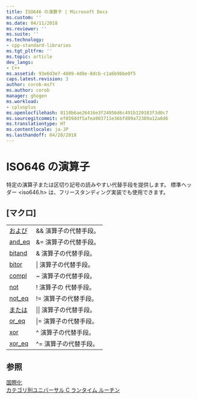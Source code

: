 ```yaml
---
title: ISO646 の演算子 | Microsoft Docs
ms.custom: ''
ms.date: 04/11/2018
ms.reviewer: ''
ms.suite: ''
ms.technology:
- cpp-standard-libraries
ms.tgt_pltfrm: ''
ms.topic: article
dev_langs:
- C++
ms.assetid: 93e6d3e7-4889-4d8e-8dcb-c1a6b9bbe0f5
caps.latest.revision: 3
author: corob-msft
ms.author: corob
manager: ghogen
ms.workload:
- cplusplus
ms.openlocfilehash: 8110b6ae26416e3f24956d6c491b120183f3d0c7
ms.sourcegitcommit: ef859ddf5afea903711e36bfd89a72389a12a8d6
ms.translationtype: HT
ms.contentlocale: ja-JP
ms.lasthandoff: 04/20/2018
---
```

# <a name="iso646-operators"></a>ISO646 の演算子

特定の演算子または区切り記号の読みやすい代替手段を提供します。 標準ヘッダー \<iso646.h> は、フリースタンディング実装でも使用できます。

## <a name="macros"></a>[マクロ]

|||
|-|-|
|[および](../c-runtime-library/reference/and.md)|&& 演算子の代替手段。|
|[and_eq](../c-runtime-library/reference/and-eq.md)|&= 演算子の代替手段。|
|[bitand](../c-runtime-library/reference/bitand.md)|& 演算子の代替手段。|
|[bitor](../c-runtime-library/reference/bitor.md)|&#124; 演算子の代替手段。|
|[compl](../c-runtime-library/reference/compl.md)|~ 演算子の代替手段。|
|[not](../c-runtime-library/reference/not.md)|! 演算子の 代替手段。|
|[not_eq](../c-runtime-library/reference/not-eq.md)|!= 演算子の代替手段。|
|[または](../c-runtime-library/reference/or.md)|&#124;&#124; 演算子の代替手段。|
|[or_eq](../c-runtime-library/reference/or-eq.md)|&#124;= 演算子の代替手段。|
|[xor](../c-runtime-library/reference/xor.md)|^ 演算子の代替手段。|
|[xor_eq](../c-runtime-library/reference/xor-eq.md)|^= 演算子の代替手段。|

## <a name="see-also"></a>参照

[国際化](../c-runtime-library/internationalization.md)<br/>
 [カテゴリ別ユニバーサル C ランタイム ルーチン](../c-runtime-library/run-time-routines-by-category.md)<br/>
